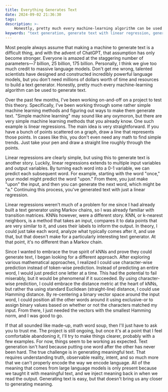 ```yaml
---
title: Everything Generates Text
date: 2024-09-02 21:36:30
tags:
description: >-
    Honestly, pretty much every machine-learning algorithm can be used to generate text. Over the past few months, I've been working on-and-off on a project to test this theory. Specifically, I've been working through some rather simple machine learning methods and figuring out ways to make them generate text.
keywords: "text generation, generate text with linear regression, generate text with knn, generate meaning"
---
```



Most people always assume that making a machine to generate text is a difficult thing, and with the advent of ChatGPT, that assumption has only become stronger. Everyone is amazed at the staggering number of parameters—7 billion, 25 billion, 175 billion. Personally, I think we give too much credit to massive language models. Don't get me wrong, talented scientists have designed and constructed incredibly powerful language models, but you don't need millions of dollars worth of time and resources to build a text generator. Honestly, pretty much every machine-learning algorithm can be used to generate text.

Over the past few months, I've been working on-and-off on a project to test this theory. Specifically, I've been working through some rather simple machine learning methods and figuring out ways to make them generate text. "Simple machine learning" may sound like any oxymoron, but there are very simple machine learning methods that you already know. One such example is linear regressions. The main idea is very straightforward. If you have a bunch of points scattered on a graph, draw a line that represents those points. In cases like this, you don't even need any math to find simple trends. Just take your pen and draw a straight line roughly through the points.

Linear regressions are clearly simple, but using this to generate text is another story. Luckily, linear regressions extends to multiple input variables and output variables. By turning each word into a 0-1 variable, we can predict each subsequent word. For example, starting with the word "once," your model might predict the word "upon." From there, you just make "upon" the input, and then you can generate the next word, which might be "a." Continuing this process, you've generated text with just a linear regression.

Linear regressions weren't much of a problem for me since I had already built a text generator using Markov chains, so I was already familiar with transition matrices. KNNs however, were a different story. KNN, or k-nearest neighbors, is a method that takes an input, compares it to data points that are very similar to it, and uses their labels to inform the output. In theory, I could just take each word, analyze what typically comes after it, and use that, but that doesn't make for a particularly interesting text generator. At that point, it's no different than a Markov chain. 

Since I wanted to embrace the true spirit of kNNs and prove they could generate text, I began looking for a different approach. After exploring various mathematical approaches, I realized I could use character-wise prediction instead of token-wise prediction. Instead of predicting an entire word, I would just predict one letter at a time. This had the potential to fail miserably, but it would be phenomenal if it succeeded. By using character-wise prediction, I could embrace the distance metric at the heart of kNNs, but rather tha using standard Euclidean (straight-line) distance, I could use Hamming distance. By re-centering a binary vector space around the input word, I could position all the other words around it using exclusive-or to assign binary values based on whether or not the characters matched my input. From there, I just needed the vectors with the smallest Hamming norm, and I was good to go. 

If that all sounded like made-up, math word soup, then I'll just have to ask you to trust me. The project is still ongoing, but once it's at a point that I feel comfortable abandoning it, I'll try to make things clearer, probably with a few examples. For now, things seem to be working as expected. Text generation isn't hard because putting one word after the other has never been hard. The true challenge is in generating meaningful text. That requires understanding truth, observable reality, intent, and so much more that we can't properly encode the way we encode language. All of the meaning that comes from large language models is only present because we taught it with meaningful text, and we inject meaning back in when we read the output. Generating text is easy, but that doesn't bring us any closer to generating meaning.